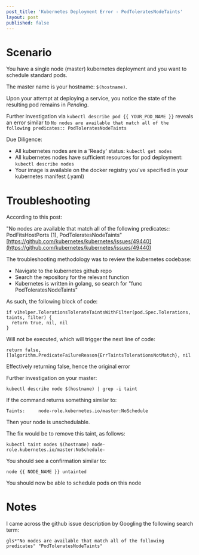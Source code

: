 ```yaml
---
post_title: 'Kubernetes Deployment Error - PodToleratesNodeTaints'
layout: post
published: false
---
```

# Scenario

You have a single node (master) kubernetes deployment and you want to schedule standard pods.

The master name is your hostname: `$(hostname)`.

Upon your attempt at deploying a service, you notice the state of the resulting pod remains in _Pending_.

Further investigation via `kubectl describe pod {{ YOUR_POD_NAME }}` reveals an error similar to
`No nodes are available that match all of the following predicates:: PodToleratesNodeTaints`

Due Diligence:
 
 - All kubernetes nodes are in a 'Ready' status: `kubectl get nodes`
 - All kubernetes nodes have sufficient resources for pod deployment: `kubectl describe nodes` 
 - Your image is available on the docker registry you've specified in your kubernetes manifest (.yaml)

# Troubleshooting

According to this post:

"No nodes are available that match all of the following predicates:: PodFitsHostPorts (1), PodToleratesNodeTaints"
[https://github.com/kubernetes/kubernetes/issues/49440](https://github.com/kubernetes/kubernetes/issues/49440)

The troubleshooting methodology was to review the kubernetes codebase:

  - Navigate to the kubernetes github repo 
  - Search the repository for the relevant function 
  - Kubernetes is written in golang, so search for "func PodToleratesNodeTaints"

As such, the following block of code:

```
if v1helper.TolerationsTolerateTaintsWithFilter(pod.Spec.Tolerations, taints, filter) {
  return true, nil, nil
}
```

Will not be executed, which will trigger the next line of code:

`return false, []algorithm.PredicateFailureReason{ErrTaintsTolerationsNotMatch}, nil`

Effectively returning false, hence the original error

Further investigation on your master:

`kubectl describe node $(hostname) | grep -i taint`

If the command returns something similar to:

`Taints:     node-role.kubernetes.io/master:NoSchedule`

Then your node is unschedulable.

The fix would be to remove this taint, as follows:

`kubectl taint nodes $(hostname) node-role.kubernetes.io/master:NoSchedule-`

You should see a confirmation similar to:

`node {{ NODE_NAME }} untainted`

You should now be able to schedule pods on this node

# Notes

I came across the github issue description by Googling the following search term:

`gls*"No nodes are available that match all of the following predicates" "PodToleratesNodeTaints"`